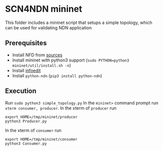 # SCN4NDN mininet
This folder includes a mininet script that setups a simple topology, which can be used for
validating NDN application


## Prerequisites 
* Install NFD from [sources](https://github.com/named-data/NFD)
* Install mininet with python3 support (`sudo PYTHON=python3 mininet/util/install.sh -n`) 
* Install [infoedit](https://github.com/NDN-Routing/infoedit) 
* Install `python-ndn` (`pip3 install python-ndn`)

## Execution
Run `sudo python3 simple_topology.py` In the `mininet>` command prompt run `xterm consumer, producer`. In the xterm 
of `producer` run

```
export HOME=/tmp/mininet/producer
python3 Producer.py
```

In the xterm 
of `consumer` run

```
export HOME=/tmp/mininet/consumer
python3 Consumer.py
```
